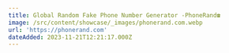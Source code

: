 ```yaml
---
title: Global Random Fake Phone Number Generator -PhoneRand☎
image: /src/content/showcase/_images/phonerand.com.webp
url: 'https://phonerand.com'
dateAdded: 2023-11-21T12:21:17.000Z
---
```


